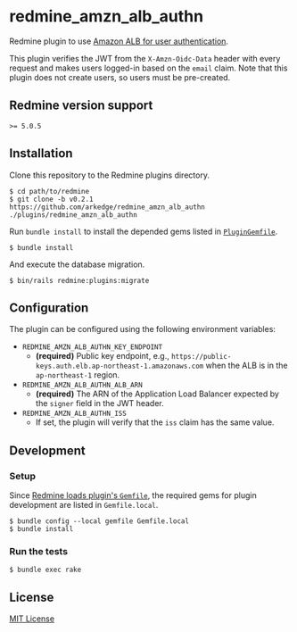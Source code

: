 # redmine_amzn_alb_authn

Redmine plugin to use [Amazon ALB for user authentication](https://docs.aws.amazon.com/elasticloadbalancing/latest/application/listener-authenticate-users.html).

This plugin verifies the JWT from the `X-Amzn-Oidc-Data` header with every request and makes users logged-in based on the `email` claim.
Note that this plugin does not create users, so users must be pre-created.

## Redmine version support

`>= 5.0.5`

## Installation

Clone this repository to the Redmine plugins directory.

    $ cd path/to/redmine
    $ git clone -b v0.2.1 https://github.com/arkedge/redmine_amzn_alb_authn ./plugins/redmine_amzn_alb_authn

Run `bundle install` to install the depended gems listed in [`PluginGemfile`](PluginGemfile).

    $ bundle install

And execute the database migration.

    $ bin/rails redmine:plugins:migrate

## Configuration

The plugin can be configured using the following environment variables:

- `REDMINE_AMZN_ALB_AUTHN_KEY_ENDPOINT`
  - **(required)** Public key endpoint, e.g., `https://public-keys.auth.elb.ap-northeast-1.amazonaws.com` when the ALB is in the `ap-northeast-1` region.
- `REDMINE_AMZN_ALB_AUTHN_ALB_ARN`
  - **(required)** The ARN of the Application Load Balancer expected by the `signer` field in the JWT header.
- `REDMINE_AMZN_ALB_AUTHN_ISS`
  - If set, the plugin will verify that the `iss` claim has the same value.

## Development

### Setup

Since [Redmine loads plugin's `Gemfile`](https://github.com/redmine/redmine/blob/deb792981b75040001258ecc780dd0b277e7362e/Gemfile#L116-L119),
the required gems for plugin development are listed in `Gemfile.local`.

    $ bundle config --local gemfile Gemfile.local
    $ bundle install

### Run the tests

    $ bundle exec rake

## License

[MIT License](LICENSE)
